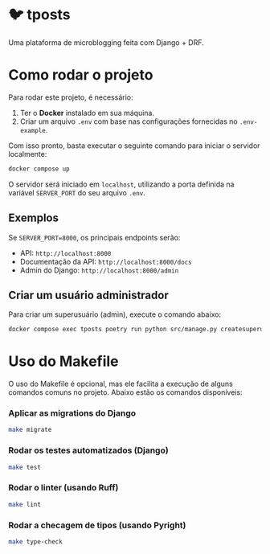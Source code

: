 # 🐦 tposts

Uma plataforma de microblogging feita com Django + DRF.

# Como rodar o projeto

Para rodar este projeto, é necessário:

1. Ter o **Docker** instalado em sua máquina.
2. Criar um arquivo `.env` com base nas configurações fornecidas no `.env-example`.

Com isso pronto, basta executar o seguinte comando para iniciar o servidor localmente:

```sh
docker compose up
```

O servidor será iniciado em `localhost`, utilizando a porta definida na variável `SERVER_PORT` do seu arquivo `.env`.

## Exemplos

Se `SERVER_PORT=8000`, os principais endpoints serão:

- API: `http://localhost:8000`
- Documentação da API: `http://localhost:8000/docs`
- Admin do Django: `http://localhost:8000/admin`

## Criar um usuário administrador

Para criar um superusuário (admin), execute o comando abaixo:

```sh
docker compose exec tposts poetry run python src/manage.py createsuperuser
```

# Uso do Makefile

O uso do Makefile é opcional, mas ele facilita a execução de alguns comandos comuns no projeto. Abaixo estão os comandos disponíveis:

### Aplicar as migrations do Django
```sh
make migrate
```

### Rodar os testes automatizados (Django)
```sh
make test
```

### Rodar o linter (usando Ruff)
```sh
make lint
```

### Rodar a checagem de tipos (usando Pyright)
```sh
make type-check
```

